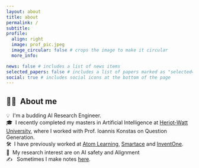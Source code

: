```yaml
---
layout: about
title: about
permalink: /
subtitle:
profile:
  align: right
  image: prof_pic.jpeg
  image_circular: false # crops the image to make it circular
  more_info:

news: false # includes a list of news items
selected_papers: false # includes a list of papers marked as "selected={true}"
social: true # includes social icons at the bottom of the page
---
```

## :woman_technologist: &nbsp;About me

💡 &nbsp;I'm a budding AI Research Engineer.\
🎓 &nbsp;I recently completed my masters in Artificial Intelligence at [Heriot-Watt University](https://www.hw.ac.uk/), where I worked with Prof. Ioannis Konstas on Question Generation.\
🛠 &nbsp;I have previously worked at [Atom Learning](https://atomlearning.co.uk/), [Smartace](https://smartace.ng/) and [InventOne](https://inventone.ng/#/).\
🔭 &nbsp;My research interest are on AI safety and Alignment\
:writing_hand: &nbsp; Sometimes I make notes [here](https://github.com/tinumide/tinusnotes).
